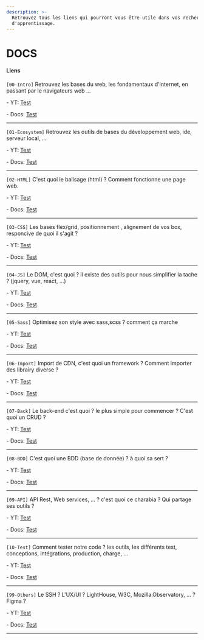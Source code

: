 ```yaml
---
description: >-
  Retrouvez tous les liens qui pourront vous être utile dans vos recherches
  d'apprentissage.
---
```


# DOCS

#### Liens

`[00-Intro]` Retrouvez les bases du web, les fondamentaux d'internet, en passant par le navigateurs web ...&#x20;

\- YT: [Test](https://youtu.be)&#x20;

\- Docs: [Test](https://youtu.be)

***

`[01-Ecosystem]` Retrouvez les outils de bases du développement web, ide, serveur local, ...&#x20;

\- YT: [Test](https://youtu.be)&#x20;

\- Docs: [Test](https://youtu.be)

***

`[02-HTML]` C'est quoi le balisage (html) ? Comment fonctionne une page web.&#x20;

\- YT: [Test](https://youtu.be)&#x20;

\- Docs: [Test](https://youtu.be)

***

`[03-CSS]` Les bases flex/grid, positionnement , alignement de vos box, responcive de quoi il s'agit ?&#x20;

\- YT: [Test](https://youtu.be)&#x20;

\- Docs: [Test](https://youtu.be)

***

`[04-JS]` Le DOM, c'est quoi ? il existe des outils pour nous simplifier la tache ? (jquery, vue, react, ...)&#x20;

\- YT: [Test](https://youtu.be)&#x20;

\- Docs: [Test](https://youtu.be)

***

`[05-Sass]` Optimisez son style avec sass,scss ? comment ça marche&#x20;

\- YT: [Test](https://youtu.be)&#x20;

\- Docs: [Test](https://youtu.be)

***

`[06-Import]` Import de CDN, c'est quoi un framework ? Comment importer des librairy diverse ?&#x20;

\- YT: [Test](https://youtu.be)&#x20;

\- Docs: [Test](https://youtu.be)

***

`[07-Back]` Le back-end c'est quoi ? le plus simple pour commencer ? C'est quoi un CRUD ?&#x20;

\- YT: [Test](https://youtu.be)&#x20;

\- Docs: [Test](https://youtu.be)

***

`[08-BDD]` C'est quoi une BDD (base de donnée) ? à quoi sa sert ?&#x20;

\- YT: [Test](https://youtu.be)&#x20;

\- Docs: [Test](https://youtu.be)

***

`[09-API]` API Rest, Web services, ... ? c'est quoi ce charabia ? Qui partage ses outils ?&#x20;

\- YT: [Test](https://youtu.be)&#x20;

\- Docs: [Test](https://youtu.be)

***

`[10-Test]` Comment tester notre code ? les outils, les différents test, conceptions, intégrations, production, charge, ...&#x20;

\- YT: [Test](https://youtu.be)&#x20;

\- Docs: [Test](https://youtu.be)

***

`[99-Others]` Le SSH ? L'UX/UI ? LightHouse, W3C, Mozilla.Observatory, ... ? Figma ?&#x20;

\- YT: [Test](https://youtu.be)&#x20;

\- Docs: [Test](https://youtu.be)

***
